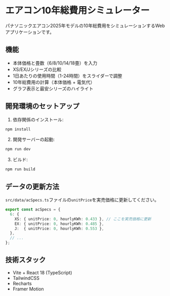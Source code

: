 # エアコン10年総費用シミュレーター

パナソニックエアコン2025年モデルの10年総費用をシミュレーションするWebアプリケーションです。

## 機能

- 本体価格と畳数（6/8/10/14/18畳）を入力
- XS/EX/Jシリーズの比較
- 1日あたりの使用時間（1-24時間）をスライダーで調整
- 10年総費用の計算（本体価格 + 電気代）
- グラフ表示と最安シリーズのハイライト

## 開発環境のセットアップ

1. 依存関係のインストール:
```bash
npm install
```

2. 開発サーバーの起動:
```bash
npm run dev
```

3. ビルド:
```bash
npm run build
```

## データの更新方法

`src/data/acSpecs.ts`ファイルの`unitPrice`を実売価格に更新してください。

```typescript
export const acSpecs = {
  6: {
    XS: { unitPrice: 0, hourlyKWh: 0.433 }, // ここを実売価格に更新
    EX: { unitPrice: 0, hourlyKWh: 0.485 },
    J:  { unitPrice: 0, hourlyKWh: 0.553 },
  },
  // ...
};
```

## 技術スタック

- Vite + React 18 (TypeScript)
- TailwindCSS
- Recharts
- Framer Motion 
